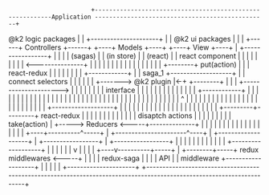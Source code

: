                            +----------------------------------------------------------Application ------------------------------------------------+
  @k2 logic packages       |                                                                                                                      |
+---------------------+    |                                                                                                                      |             @k2 ui packages
|                     |    |                  +------+ Controllers +------+         +----+ Models  +----+                    +----+ View  +----+  |            +-----------------+
|                     |    |                  |          (sagas)          |         |    (in store)     |                    |     (react)     |  | react component              |
|                     |    |                  |                           |         |                   |                    |                 <---------------+                 |
|                     |    |                  |                           |         |                   |                    |                 |  |            |                 |
|                     |    |                  |  +--------+  put(action)  |         |                   |    react-redux     |                 |  |            |                 |
|                     |    |  +------------+  |  | saga_1 +-------------------+     |                   | connect selectors  |                 |  |            |                 |
|                     +-------> @k2 plugin |<-+  +--------+               |   |     |                  +--------------------->                 |  |            |                 |
|                     |    |  | interface  |  |                           |   |     |                   |                    |                 |  |            |                 |
|                     |    |  +------------+  |                           |   |     |                   |                    |                 |  |            |                 |
|                     |    |                  |                           |   |     |                   |                    |                 |  |            |                 |
|                     |    |                  |                           |   |     |                   |                    |                 |  |            |                 |
|                     |    |                  |                           |   |     |         ^         |                    |                 |  |            |                 |
|                     |    |                  |                           |   |     |         |         |                    |                 |  |            |                 |
|                     |    |                  |                           |   |     +-------------------+                    |                 |  |            |                 |
|                     |    |                  |                           |   |               |                              |                 |  |            |                 |
|                     |    |                  |                           |   |     +---------+---------+    react-redux     |                 |  |            |                 |
|                     |    |                  |                           |   |     |                   |  disaptch actions  |                 |  |            |                 |
|                     |    |                  |              take(action) |   +----->     Reducers      <-----+--------------+                 |  |            |                 |
|                     |    |                  |                           |   |     |                   |     |              |                 |  |            |                 |
+----+----------^-----+    |                  +----------------------^----+   |     +-------------------+     |              +-----------------+  |            +-----------------+
     |          |          |                                         |        |                               |                                   |
     |          |          |                                         |        |     +-------------------+     |                                   |
     |          |          |                                         |        v     |                   |     |                                   |
+----v----------+-----+    |                                         +--------+-----+ redux middlewares <-----+                                   |
|                     |    |                                           redux-saga   |                   |                                         |
|        API          |    |                                           middleware   +-------------------+                                         |
|                     |    |                                                                                                                      |
+---------------------+    +----------------------------------------------------------------------------------------------------------------------+

                           
